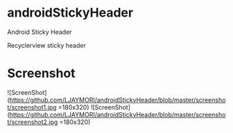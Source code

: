 # androidStickyHeader
Android Sticky Header

Recyclerview sticky header

# Screenshot
![ScreenShot](https://github.com/LJAYMORI/androidStickyHeader/blob/master/screenshot/screenshot1.jpg =180x320)
![ScreenShot](https://github.com/LJAYMORI/androidStickyHeader/blob/master/screenshot/screenshot2.jpg =180x320)
